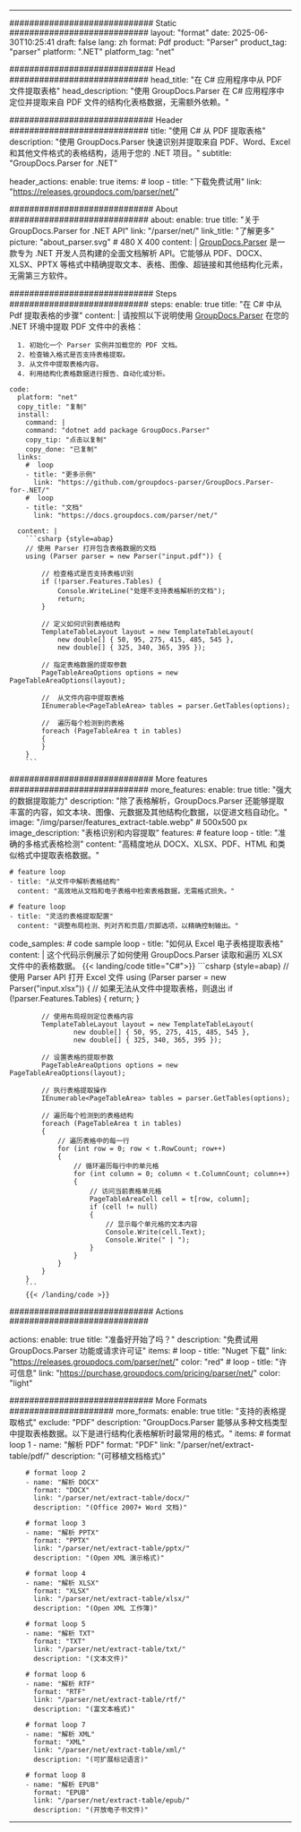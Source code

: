 


---
############################# Static ############################
layout: "format"
date:  2025-06-30T10:25:41
draft: false
lang: zh
format: Pdf
product: "Parser"
product_tag: "parser"
platform: ".NET"
platform_tag: "net"

############################# Head ############################
head_title: "在 C# 应用程序中从 PDF 文件提取表格"
head_description: "使用 GroupDocs.Parser 在 C# 应用程序中定位并提取来自 PDF 文件的结构化表格数据，无需额外依赖。"

############################# Header ############################
title: "使用 C# 从 PDF 提取表格" 
description: "使用 GroupDocs.Parser 快速识别并提取来自 PDF、Word、Excel 和其他文件格式的表格结构，适用于您的 .NET 项目。"
subtitle: "GroupDocs.Parser for .NET" 

header_actions:
  enable: true
  items:
    #  loop
    - title: "下载免费试用"
      link: "https://releases.groupdocs.com/parser/net/"
      
############################# About ############################
about:
    enable: true
    title: "关于 GroupDocs.Parser for .NET API"
    link: "/parser/net/"
    link_title: "了解更多"
    picture: "about_parser.svg" # 480 X 400
    content: |
       [GroupDocs.Parser](/parser/net/) 是一款专为 .NET 开发人员构建的全面文档解析 API。它能够从 PDF、DOCX、XLSX、PPTX 等格式中精确提取文本、表格、图像、超链接和其他结构化元素，无需第三方软件。

############################# Steps ############################
steps:
    enable: true
    title: "在 C# 中从 Pdf 提取表格的步骤"
    content: |
      请按照以下说明使用 [GroupDocs.Parser](/parser/net/) 在您的 .NET 环境中提取 PDF 文件中的表格：
      
      1. 初始化一个 Parser 实例并加载您的 PDF 文档。
      2. 检查输入格式是否支持表格提取。
      3. 从文件中提取表格内容。
      4. 利用结构化表格数据进行报告、自动化或分析。
   
    code:
      platform: "net"
      copy_title: "复制"
      install:
        command: |
        command: "dotnet add package GroupDocs.Parser"
        copy_tip: "点击以复制"
        copy_done: "已复制"
      links:
        #  loop
        - title: "更多示例"
          link: "https://github.com/groupdocs-parser/GroupDocs.Parser-for-.NET/"
        #  loop
        - title: "文档"
          link: "https://docs.groupdocs.com/parser/net/"
          
      content: |
        ```csharp {style=abap}
        // 使用 Parser 打开包含表格数据的文档
        using (Parser parser = new Parser("input.pdf")) {

            // 检查格式是否支持表格识别
            if (!parser.Features.Tables) {
                Console.WriteLine("处理不支持表格解析的文档");
                return;
            }

            // 定义如何识别表格结构
            TemplateTableLayout layout = new TemplateTableLayout(
                new double[] { 50, 95, 275, 415, 485, 545 },
                new double[] { 325, 340, 365, 395 });

            // 指定表格数据的提取参数
            PageTableAreaOptions options = new PageTableAreaOptions(layout);

            //  从文件内容中提取表格
            IEnumerable<PageTableArea> tables = parser.GetTables(options);

            //  遍历每个检测到的表格
            foreach (PageTableArea t in tables)
            {
            }
        }
        ```  

############################# More features ############################
more_features:
  enable: true
  title: "强大的数据提取能力"
  description: "除了表格解析，GroupDocs.Parser 还能够提取丰富的内容，如文本块、图像、元数据及其他结构化数据，以促进文档自动化。"
  image: "/img/parser/features_extract-table.webp" # 500x500 px
  image_description: "表格识别和内容提取"
  features:
    # feature loop
    - title: "准确的多格式表格检测"
      content: "高精度地从 DOCX、XLSX、PDF、HTML 和类似格式中提取表格数据。"

    # feature loop
    - title: "从文件中解析表格结构"
      content: "高效地从文档和电子表格中检索表格数据，无需格式损失。"

    # feature loop
    - title: "灵活的表格提取配置"
      content: "调整布局检测、列对齐和页眉/页脚选项，以精确控制输出。"
      
  code_samples:
    # code sample loop
    - title: "如何从 Excel 电子表格提取表格"
      content: |
        这个代码示例展示了如何使用 GroupDocs.Parser 读取和遍历 XLSX 文件中的表格数据。
        {{< landing/code title="C#">}}
        ```csharp {style=abap}
        //  使用 Parser API 打开 Excel 文件
        using (Parser parser = new Parser("input.xlsx"))
        {
            // 如果无法从文件中提取表格，则退出
            if (!parser.Features.Tables)
            {
                return;
            }

            // 使用布局规则定位表格内容
            TemplateTableLayout layout = new TemplateTableLayout(
                    new double[] { 50, 95, 275, 415, 485, 545 },
                    new double[] { 325, 340, 365, 395 });

            // 设置表格的提取参数
            PageTableAreaOptions options = new PageTableAreaOptions(layout);

            // 执行表格提取操作
            IEnumerable<PageTableArea> tables = parser.GetTables(options);

            // 遍历每个检测到的表格结构
            foreach (PageTableArea t in tables)
            {
                // 遍历表格中的每一行
                for (int row = 0; row < t.RowCount; row++)
                {
                    // 循环遍历每行中的单元格
                    for (int column = 0; column < t.ColumnCount; column++)
                    {
                        // 访问当前表格单元格
                        PageTableAreaCell cell = t[row, column];
                        if (cell != null)
                        {
                            // 显示每个单元格的文本内容
                            Console.Write(cell.Text);
                            Console.Write(" | ");
                        }
                    }
                }
            }
        }
        ```
        {{< /landing/code >}}


############################# Actions ############################

actions:
  enable: true
  title: "准备好开始了吗？"
  description: "免费试用 GroupDocs.Parser 功能或请求许可证"
  items:
    #  loop
    - title: "Nuget 下载"
      link: "https://releases.groupdocs.com/parser/net/"
      color: "red"
        #  loop
    - title: "许可信息"
      link: "https://purchase.groupdocs.com/pricing/parser/net/"
      color: "light"


############################# More Formats #####################
more_formats:
    enable: true
    title: "支持的表格提取格式"
    exclude: "PDF"
    description: "GroupDocs.Parser 能够从多种文档类型中提取表格数据。以下是进行结构化表格解析时最常用的格式。"
    items: 
        # format loop 1
        - name: "解析 PDF"
          format: "PDF"
          link: "/parser/net/extract-table/pdf/"
          description: "(可移植文档格式)"
          
        # format loop 2
        - name: "解析 DOCX"
          format: "DOCX"
          link: "/parser/net/extract-table/docx/"
          description: "(Office 2007+ Word 文档)"
          
        # format loop 3
        - name: "解析 PPTX"
          format: "PPTX"
          link: "/parser/net/extract-table/pptx/"
          description: "(Open XML 演示格式)"
          
        # format loop 4
        - name: "解析 XLSX"
          format: "XLSX"
          link: "/parser/net/extract-table/xlsx/"
          description: "(Open XML 工作簿)"
          
        # format loop 5
        - name: "解析 TXT"
          format: "TXT"
          link: "/parser/net/extract-table/txt/"
          description: "(文本文件)"
          
        # format loop 6
        - name: "解析 RTF"
          format: "RTF"
          link: "/parser/net/extract-table/rtf/"
          description: "(富文本格式)"
          
        # format loop 7
        - name: "解析 XML"
          format: "XML"
          link: "/parser/net/extract-table/xml/"
          description: "(可扩展标记语言)"
          
        # format loop 8
        - name: "解析 EPUB"
          format: "EPUB"
          link: "/parser/net/extract-table/epub/"
          description: "(开放电子书文件)"
         
          

---